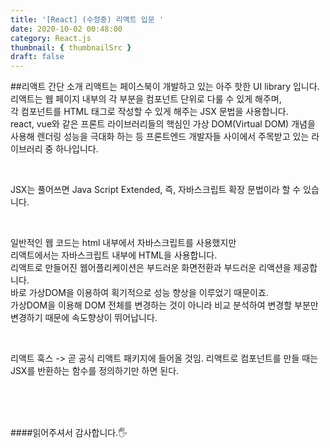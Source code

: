 ```yaml
---
title: '[React] (수정중) 리액트 입문 '
date: 2020-10-02 00:48:00
category: React.js
thumbnail: { thumbnailSrc }
draft: false
---
```


##리액트 간단 소개
리액트는 페이스북이 개발하고 있는 아주 핫한 UI library 입니다.<br>
리액트는 웹 페이지 내부의 각 부분을 컴포넌트 단위로 다룰 수 있게 해주며, <br>
각 컴포넌트를 HTML 태그로 작성할 수 있게 해주는 JSX 문법을 사용합니다. <br>
react, vue와 같은 프론트 라이브러리들의 핵심인 가상 DOM(Virtual DOM) 개념을 사용해 렌더링 성능을 극대화 하는 등 프론트엔드 개발자들 사이에서 주목받고 있는 라이브러리 중 하나입니다.

<br>

JSX는 풀어쓰면 Java Script Extended, 즉, 자바스크립트 확장 문법이라 할 수 있습니다.

<br>

일반적인 웹 코드는 html 내부에서 자바스크립트를 사용했지만 <br>
리액트에서는 자바스크립트 내부에 HTML을 사용합니다. <br>
리액트로 만들어진 웹어플리케이션은 부드러운 화면전환과 부드러운 리액션을 제공합니다.<br>
바로 가상DOM을 이용하여 획기적으로 성능 향상을 이루었기 때문이죠.<br>
가상DOM을 이용해 DOM 전체를 변경하는 것이 아니라 비교 분석하여 변경할 부분만 변경하기 때문에 속도향상이 뛰어납니다.

<br>

리액트 훅스 -> 곧 공식 리액트 패키지에 들어올 것임.
리액트로 컴포넌트를 만들 때는 JSX를 반환하는 함수를 정의하기만 하면 된다.

<br>
<br>
<br>

####읽어주셔서 감사합니다.🖐
